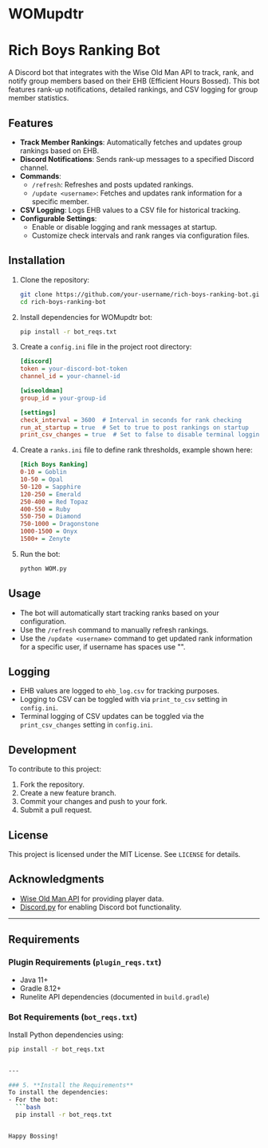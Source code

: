 # WOMupdtr
# Rich Boys Ranking Bot

A Discord bot that integrates with the Wise Old Man API to track, rank, and notify group members based on their EHB (Efficient Hours Bossed). This bot features rank-up notifications, detailed rankings, and CSV logging for group member statistics.

## Features
- **Track Member Rankings**: Automatically fetches and updates group rankings based on EHB.
- **Discord Notifications**: Sends rank-up messages to a specified Discord channel.
- **Commands**:
  - `/refresh`: Refreshes and posts updated rankings.
  - `/update <username>`: Fetches and updates rank information for a specific member.
- **CSV Logging**: Logs EHB values to a CSV file for historical tracking.
- **Configurable Settings**:
  - Enable or disable logging and rank messages at startup.
  - Customize check intervals and rank ranges via configuration files.

## Installation

1. Clone the repository:
   ```bash
   git clone https://github.com/your-username/rich-boys-ranking-bot.git
   cd rich-boys-ranking-bot
   ```

2. Install dependencies for WOMupdtr bot:
   ```bash
   pip install -r bot_reqs.txt
   ```

3. Create a `config.ini` file in the project root directory:
   ```ini
   [discord]
   token = your-discord-bot-token
   channel_id = your-channel-id

   [wiseoldman]
   group_id = your-group-id

   [settings]
   check_interval = 3600  # Interval in seconds for rank checking
   run_at_startup = true  # Set to true to post rankings on startup
   print_csv_changes = true  # Set to false to disable terminal logging of CSV updates
   ```

4. Create a `ranks.ini` file to define rank thresholds, example shown here:
   ```ini
   [Rich Boys Ranking]
   0-10 = Goblin
   10-50 = Opal
   50-120 = Sapphire
   120-250 = Emerald
   250-400 = Red Topaz
   400-550 = Ruby
   550-750 = Diamond
   750-1000 = Dragonstone
   1000-1500 = Onyx
   1500+ = Zenyte
   ```

5. Run the bot:
   ```bash
   python WOM.py
   ```

## Usage
- The bot will automatically start tracking ranks based on your configuration.
- Use the `/refresh` command to manually refresh rankings.
- Use the `/update <username>` command to get updated rank information for a specific user, if username has spaces use "<username>".

## Logging
- EHB values are logged to `ehb_log.csv` for tracking purposes.
- Logging to CSV can be toggled with via `print_to_csv` setting in `config.ini`.
- Terminal logging of CSV updates can be toggled via the `print_csv_changes` setting in `config.ini`.

## Development

To contribute to this project:
1. Fork the repository.
2. Create a new feature branch.
3. Commit your changes and push to your fork.
4. Submit a pull request.

## License
This project is licensed under the MIT License. See `LICENSE` for details.

## Acknowledgments
- [Wise Old Man API](https://wiseoldman.net/) for providing player data.
- [Discord.py](https://discordpy.readthedocs.io/) for enabling Discord bot functionality.

---

## Requirements

### Plugin Requirements (`plugin_reqs.txt`)
- Java 11+
- Gradle 8.12+
- Runelite API dependencies (documented in `build.gradle`)

### Bot Requirements (`bot_reqs.txt`)
Install Python dependencies using:
```bash
pip install -r bot_reqs.txt


---

### 5. **Install the Requirements**
To install the dependencies:
- For the bot:
  ```bash
  pip install -r bot_reqs.txt


Happy Bossing!
